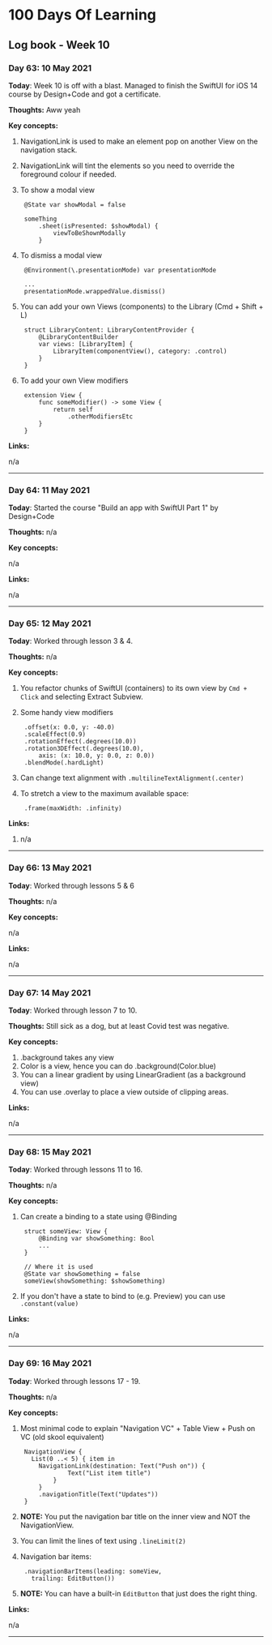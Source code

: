 # 100 Days Of Learning

## Log book - Week 10

### Day 63: 10 May 2021

**Today**: Week 10 is off with a blast. Managed to finish the SwiftUI for iOS 14 course by Design+Code and got a certificate.

**Thoughts:** Aww yeah

**Key concepts:**

1. NavigationLink is used to make an element pop on another View on the navigation stack.
2. NavigationLink will tint the elements so you need to override the foreground colour if needed.
3. To show a modal view

		@State var showModal = false

		someThing
			.sheet(isPresented: $showModal) {
		    	viewToBeShownModally
			}

4. To dismiss a modal view

		@Environment(\.presentationMode) var presentationMode
		
		...
		presentationMode.wrappedValue.dismiss()
		
5. You can add your own Views (components) to the Library (Cmd + Shift + L)

		struct LibraryContent: LibraryContentProvider {
		    @LibraryContentBuilder
		    var views: [LibraryItem] {
		        LibraryItem(componentView(), category: .control)
		    }
		}

6. To add your own View modifiers

		extension View {
			func someModifier() -> some View {
				return self
					.otherModifiersEtc
			}
		}

**Links:**

n/a

---

### Day 64: 11 May 2021

**Today**: Started the course "Build an app with SwiftUI Part 1" by Design+Code

**Thoughts:** n/a

**Key concepts:**

n/a

**Links:**

n/a

---

### Day 65: 12 May 2021

**Today**: Worked through lesson 3 & 4.

**Thoughts:** n/a

**Key concepts:**

1. You refactor chunks of SwiftUI (containers) to its own view by `Cmd + Click` and selecting Extract Subview.
2. Some handy view modifiers
	
	    .offset(x: 0.0, y: -40.0)
	    .scaleEffect(0.9)
	    .rotationEffect(.degrees(10.0))
	    .rotation3DEffect(.degrees(10.0),
	        axis: (x: 10.0, y: 0.0, z: 0.0))
	    .blendMode(.hardLight)

3. Can change text alignment with `.multilineTextAlignment(.center)`
4. To stretch a view to the maximum available space:

		.frame(maxWidth: .infinity)

**Links:**

1. n/a

---

### Day 66: 13 May 2021

**Today**: Worked through lessons 5 & 6

**Thoughts:** n/a

**Key concepts:**

n/a

**Links:**

n/a

---

### Day 67: 14 May 2021

**Today**: Worked through lesson 7 to 10.

**Thoughts:** Still sick as a dog, but at least Covid test was negative.

**Key concepts:**

1. .background takes any view
2. Color is a view, hence you can do .background(Color.blue)
3. You can a linear gradient by using LinearGradient (as a background view)
4. You can use .overlay to place a view outside of clipping areas.

**Links:**

n/a

---

### Day 68: 15 May 2021

**Today**: Worked through lessons 11 to 16.

**Thoughts:** n/a

**Key concepts:**

1. Can create a binding to a state using @Binding

		struct someView: View {
			@Binding var showSomething: Bool
			...
		}

		// Where it is used
		@State var showSomething = false
		someView(showSomething: $showSomething)
		
2. If you don't have a state to bind to (e.g. Preview) you can use `.constant(value)`


**Links:**

n/a

---

### Day 69: 16 May 2021

**Today**: Worked through lessons 17 - 19.

**Thoughts:** n/a

**Key concepts:**

1. Most minimal code to explain "Navigation VC" + Table View + Push on VC (old skool equivalent)

        NavigationView {
          List(0 ..< 5) { item in
            NavigationLink(destination: Text("Push on")) {
                    Text("List item title")
                }
            }
            .navigationTitle(Text("Updates"))
	    }


2. **NOTE:** You put the navigation bar title on the inner view and NOT the NavigationView.
3. You can limit the lines of text using `.lineLimit(2)`
4. Navigation bar items:

		.navigationBarItems(leading: someView,
		  trailing: EditButton())
5. **NOTE:** You can have a built-in `EditButton` that just does the right thing.


**Links:**

n/a

---
